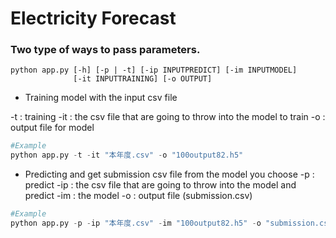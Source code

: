 # Electricity Forecast
### Two type of ways to pass parameters.
```
python app.py [-h] [-p | -t] [-ip INPUTPREDICT] [-im INPUTMODEL]
              [-it INPUTTRAINING] [-o OUTPUT]
```
* Training model with the input csv file

-t : training
-it : the csv file that are going to throw into the model to train
-o : output file for model

```python
#Example
python app.py -t -it "本年度.csv" -o "100output82.h5"
```
* Predicting and get submission csv file from the model you choose
-p : predict
-ip : the csv file that are going to throw into the model and predict
-im : the model 
-o : output file (submission.csv)

```python	
#Example
python app.py -p -ip "本年度.csv" -im "100output82.h5" -o "submission.csv"
```